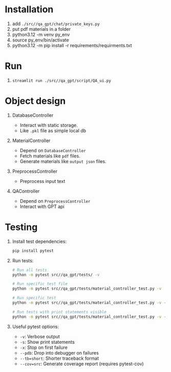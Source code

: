 # Installation
1. add `./src//qa_gpt/chat/private_keys.py`
2. put pdf materials in a folder
3. python3.12 -m venv py_env
4. source py_env/bin/activate
5. python3.12 -m pip install -r requirements/requirments.txt

# Run
1. `streamlit run ./src//qa_gpt/script/QA_ui.py`

# Object design
1. DatabaseController
    * Interact with static storage.
    * Like `.pkl` file as simple local db
2. MaterialController
    * Depend on `DatabaseController`
    * Fetch materials like `pdf` files.
    * Generate materials like `output json` files.

3. PreprocessController
    * Preprocess input text
4. QAController
    * Depend on `PreprocessController`
    * Interact with GPT api

# Testing
1. Install test dependencies:
   ```bash
   pip install pytest
   ```

2. Run tests:
   ```bash
   # Run all tests
   python -m pytest src//qa_gpt/tests/ -v

   # Run specific test file
   python -m pytest src//qa_gpt/tests/material_controller_test.py -v

   # Run specific test
   python -m pytest src//qa_gpt/tests/material_controller_test.py -v -k "test_material_controller_initialization"

   # Run tests with print statements visible
   python -m pytest src//qa_gpt/tests/material_controller_test.py -v -s
   ```

3. Useful pytest options:
   - `-v`: Verbose output
   - `-s`: Show print statements
   - `-x`: Stop on first failure
   - `--pdb`: Drop into debugger on failures
   - `--tb=short`: Shorter traceback format
   - `--cov=src`: Generate coverage report (requires pytest-cov)

